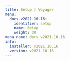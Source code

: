 ```yaml
---
title: Setup | Voyager
menu:
  docs_v2021.10.16:
    identifier: setup
    name: Setup
    weight: 30
menu_name: docs_v2021.10.16
info:
  installer: v2021.10.16
  version: v2021.10.16
---
```


